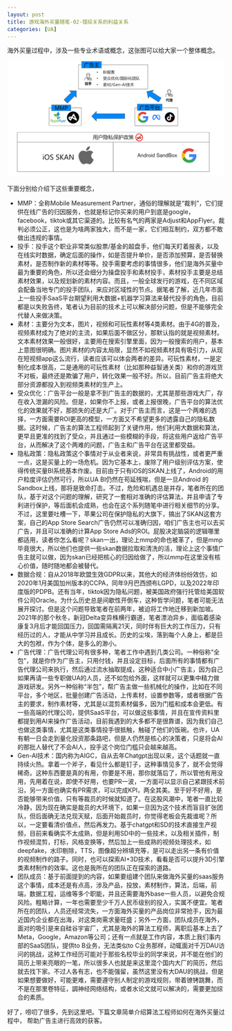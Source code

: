 ```yaml
---
layout: post
title: 游戏海外买量随笔-02-错综关系的利益关系
categories: [UA]
---
```


海外买量过程中，涉及一些专业术语或概念，这张图可以给大家一个整体概念。

![](\img\ua-oversea-summary.png)

下面分别给介绍下这些重要概念，

- MMP：全称Mobile Measurement Partner，通俗的理解就是“裁判”，它们提供在线广告的归因服务，也就是标记你买来的用户到底是google，facebook，tiktok或其它渠道的。比较有名气的两家是Adjust和AppFlyer。裁判必须公正，这也是为啥两家独大，而不是一家，它们相互制约，双方都不敢做出违规的事情。
- 投手：投手这个职业非常类似股票/基金的超盘手，他们每天盯着报表，以及在线实时数据，确定后面的操作，如是否提升单价，是否添加预算，是否替换素材，是否制作新的素材等等。投手需要考虑的事情很多，他们是海外买量中最为重要的角色，所以还会细分为操盘投手和素材投手，素材投手主要是总结素材效果，以及规划新的素材内容。而且，一般全球发行的游戏，在不同区域会配备当地专门的投手团队，来应对区域性的节点。据笔者了解，近几年市面上一些投手SaaS平台期望利用大数据+机器学习算法来替代投手的角色，目前都是以失败告终，笔者认为目前的技术上可以解决部分问题，但是不能够完全代替人来做决策。
- 素材：主要分为文本，图片，视频和可玩性素材等4类素材。由于4G的普及，视频素材成为了绝对的主流，如果后面不做区分，那默认指的就是视频素材。文本素材效果一般很好，主要用在搜索引擎里面，因为一般搜索的用户，基本上意图很明确。图片素材的内容太局限，显然不如视频素材具有吸引力，从现在短视频app这么流行，读者应该可以体会两者的差异。可玩性素材，一是定制化成本很高，二是通用的可玩性素材（比如那种益智通关类）和你的游戏货不对板，最终还是欺骗了用户，转化效果一般不好。所以，目前广告主将绝大部分资源都投入到视频类素材的生产上。
- 受众优化：广告平台一般是拿不到广告主的数据的，尤其是那些游戏大厂，存在收入泄漏的风险。但是，如果你不上报，或者上报很晚，广告平台的算法优化的效果就不好，那损失的还是大厂。对于广告主而言，这是一个两难的选择，一方面需要ROI更高的模型，一方面又不希望更多的透露自己的隐私数据。这时候，广告主的算法工程师起到了关键作用，他们利用大数据和算法，更早且更准的找到了受众，并且通过一些模糊的手段，将这些用户返给广告平台，从而解决了这个两难的问题，广告主和广告平台在这里都受益。
- 隐私政策：隐私政策这个事情对于从业者来说，非常具有挑战性，或者更严重一点，这是买量上的一场危机。因为它基本上，废除了用户级别评估方案，使得传统买量BI系统基本作废。目前由于只有iOS的SKAN上线了，Android的用户粒度评估仍然可行，所以UA BI仍然在苟延残喘，但是一旦Android 的Sandbox上线，那将是致命打击。不过，危险和机遇总是并存，笔者所在的团队，基于对这个问题的理解，研究了一套相对准确的评估算法，并且申请了专利进行保护，等后面机会成熟，也会在这个系列随笔中进行相关细节的分享。不过，这里要吐槽一下，苹果公司在保护隐私的大旗下，搞出了SKAN这套方案，自己的App Store Search广告仍然可以准确归因，咱们广告主也可以去买广告，并且可以准确的计算App Store Ads的ROI。屁股决定脑袋的逻辑哪里都适用，读者你怎么看呢？skan一出，理论上mmp的命也被革了，但是mmp毕竟很大，所以他们也提供一些skan数据拉取和清洗的活，理论上这个事情广告主就可以做，因为skan已经把核心的归因给做了，所以mmp在这里没有核心价值，随时随地都会被替代。
- 数据合规：自从2018年欧盟生效GDPR以来，其他大的经济体纷纷效仿，如2020年1月美国加州版本的CCPA，同年9月巴西颁布LGPD，以及2022年印度版的PDPB。还有当年，tiktok因为隐私问题，被美国政府强行托管给美国软件公司Oracle。为什么历史总是间歇性开倒车，这种哲学问题，笔者可能无法展开探讨。但是这个问题导致笔者在前两年，被迫将工作地迁移到新加坡。2021年的那个秋冬，新冠Delta变异株横行霸道，笔者漂泊异乡，面临着感染康复3月后才能回国压力，回国需隔离21天，同时伴有巨大的工作压力，只有经历过的人，才能从中学习并且成长。历史的尘埃，落到每个人身上，都是巨大的包袱，作为个体，是多么的渺小。
- 广告代理：广告代理公司有很多种，笔者工作中遇到几类公司。一种俗称“全包”，就是你作为广告主，只用付钱，并且设定目标，后面所有的事情都有广告代理公司来执行，然后通过流水抽取提成，这种适合中小广告主，因为自己如果再请一些专职做UA的人员，还不如包给外面，这样就可以更集中精力做游戏研发。另外一种俗称“半包”，帮广告主做一些机械化的操作，比如在不同平台，多个地区，批量创建广告活动，上传素材，设置参数等，或者根据广告主的要求，制作素材等，尤其是以混剪素材偏多，因为门槛和成本会更低。有一些高端的代理公司，提供SaaS平台，可以做这些事情，并且在宣传资料里都提到用AI来操作广告活动，目前我遇到的大多都不是很靠谱，因为我们自己也做这类事情，尤其是这类事情投手很抵触，触碰了他们的饭碗。也许，UA有朝一日会走到量化投资那条路吧，但是人仍然是核心的决策者，只是将会AI的那批人替代了不会AI人，投手这个岗位门槛只会越来越高。
- Gen-AI技术：国内称为AIGC，自从去年Chatgpt出现以来，这个话题就一直持续火热。拿着一个斧子，看见什么都是钉子，这种事情见多了，就不会觉得稀奇。这种东西要是真的有用，你要是不用，那你就落后了，所以管他有用没用，先用着在说，即使不好用，也要PR一波，一方面可以显示自己紧跟技术前沿，另一方面也确实有PR需求，可以完成KPI，两全其美。至于好不好用，是否能够带来价值，只有等裁员的时候就知道了。在这股风潮中，笔者一直比较冷静，因为现在确实是裁员的大环境下，如果一旦因为这个技术而盲目扩张团队，但后面确无法兑现天赋，后面开始裁员时，你觉得老板会先裁谁呢？所以，一定要看清价值点，然后再发力。基于chatgpt和SD的技术直接生产视频，目前来看确实不太成熟，但是利用SD中的一些技术，以及相关插件，制作视频混剪，打标，风格变换等，然后加上一些成熟的视频处理技术，如deepfake，水印剔除，TTS，图像超分辨填充等，是可以走出另一条有价值的视频制作的路子。同时，也可以探索AI+3D技术，看看是否可以提升3D引擎类素材制作的效率。这也是我所在的团队正在探索的道路。
- 团队成员：基于前面提到的内容，如果要组建个团队来做海外买量的saas服务这个事情，成本还是有点高，涉及产品，投放，素材制作，算法，后端，前端，数据工程，运维等多个职能，并且还需要海外base一些人员，以避免合规风险。粗略计算，一年也需要至少千万人民币级别的投入，实属不便宜。笔者所在的团队，人员还经常流失，一方面海外买量的产品岗位非常抢手，因为最近国内企业都在出海，对这类岗需求量旺盛；另外一方面，团队成员在海外，面对的吸引是来自硅谷宇宙厂，尤其是海外的算法工程师，离职后基本上去了Meta，Google，Amazon等公司；还有一点就是工作内容，本质上我们事内部的SaaS团队，提供to B业务，无法类似to C业务那样，动辄面对千万DAU访问的挑战，这种工作经历可能对于那些名校毕业的同学来说，并不能在他们的简历上带来亮眼的一笔，所以很多人也就是来这里混个国内大厂的简历，然后就去找下家。不过人各有志，也不能强留，虽然这里没有大DAU的挑战，但是如果想要做好，可能更难，需要遵守别人制定的游戏规则，带着镣铐跳舞，而不是在那里卷特征，調神经网络结构，或者水论文就可以解决的，需要更加综合的素质。

好了，唠叨了很多，先到这里吧。下篇文章简单介绍算法工程师如何在海外买量过程中， 帮助广告主进行高效的获客。
